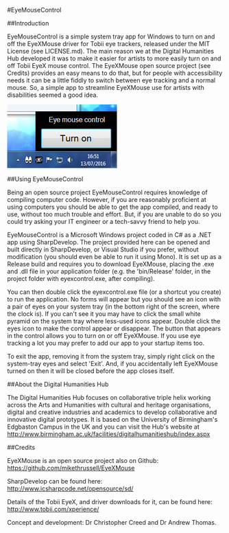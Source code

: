 #EyeMouseControl

##Introduction

EyeMouseControl is a simple system tray app for Windows to turn on and off the EyeXMouse driver for Tobii eye trackers, released under the MIT License (see LICENSE.md). The main reason we at the Digital Humanities Hub developed it was to make it easier for artists to more easily turn on and off Tobii EyeX mouse control. The EyeXMouse open source project (see Credits) provides an easy means to do that, but for people with accessibility needs it can be a little fiddly to switch between eye tracking and a normal mouse. So, a simple app to streamline EyeXMouse use for artists with disabilities seemed a good idea.

![A screenshot of the working code](./screenshot.png)

##Using EyeMouseControl

Being an open source project EyeMouseControl requires knowledge of compiling computer code. However, if you are reasonably proficient at using computers you should be able to get the app compiled, and ready to use, without too much trouble and effort. But, if you are unable to do so you could try asking your IT engineer or a tech-savvy friend to help you.

EyeMouseControl is a Microsoft Windows project coded in C# as a .NET app using SharpDevelop. The project provided here can be opened and built directly in SharpDevelop, or Visual Studio if you prefer, without modification (you should even be able to run it using Mono). It is set up as a Release build and requires you to download EyeXMouse, placing the .exe and .dll file in your application folder (e.g. the 'bin/Release' folder, in the project folder with eyexcontrol.exe, after compiling).

You can then double click the eyexcontrol.exe file (or a shortcut you create) to run the application. No forms will appear but you should see an icon with a pair of eyes on your system tray (in the bottom right of the screen, where the clock is). If you can't see it you may have to click the small white pyramid on the system tray where less-used icons appear. Double click the eyes icon to make the control appear or disappear. The button that appears in the control allows you to turn on or off EyeXMouse. If you use eye tracking a lot you may prefer to add our app to your startup items too.

To exit the app, removing it from the system tray, simply right click on the system-tray eyes and select 'Exit'. And, if you accidentally left EyeXMouse turned on then it will be closed before the app closes itself.

##About the Digital Humanities Hub

The Digital Humanities Hub focuses on collaborative triple helix working across the Arts and Humanities with cultural and heritage organisations, digital and creative industries and academics to develop collaborative and innovative digital prototypes. It is based on the University of Birmingham's Edgbaston Campus in the UK and you can visit the Hub's website at http://www.birmingham.ac.uk/facilities/digitalhumanitieshub/index.aspx

##Credits

EyeXMouse is an open source project also on Github: https://github.com/mikethrussell/EyeXMouse

SharpDevelop can be found here: http://www.icsharpcode.net/opensource/sd/

Details of the Tobii EyeX, and driver downloads for it, can be found here: http://www.tobii.com/xperience/

Concept and development: Dr Christopher Creed and Dr Andrew Thomas.

